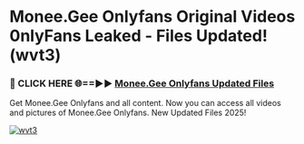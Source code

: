 # Monee.Gee Onlyfans Original Videos 0nlyFans Leaked - Files Updated! (wvt3)

<h3>🔴 CLICK HERE 🌐==►► <a href="https://tinyurl.com/ehrbuxhb" rel="nofollow">Monee.Gee Onlyfans Updated Files</a></h3>

Get Monee.Gee Onlyfans and all content. Now you can access all videos and pictures of Monee.Gee Onlyfans. New Updated Files 2025!

[![wvt3](https://i.imgur.com/lVYEuWS.gif)](https://tinyurl.com/ehrbuxhb)
